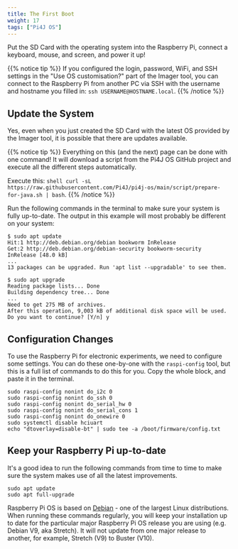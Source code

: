 ```yaml
---
title: The First Boot
weight: 17
tags: ["Pi4J OS"]
---
```


Put the SD Card with the operating system into the Raspberry Pi, connect a keyboard, mouse, and screen, and power it up!

{{% notice tip %}}
If you configured the login, password, WiFi, and SSH settings in the "Use OS customisation?" part of the Imager tool, you can connect to the Raspberry Pi from another PC via SSH with the username and hostname you filled in: `ssh USERNAME@HOSTNAME.local`.
{{% /notice %}}

## Update the System

Yes, even when you just created the SD Card with the latest OS provided by the Imager tool, it is possible that there are updates available. 

{{% notice tip %}}
Everything on this (and the next) page can be done with one command! It will download a script from the Pi4J OS GitHub project and execute all the different steps automatically. 

Execute this: `shell
curl -sL https://raw.githubusercontent.com/Pi4J/pi4j-os/main/script/prepare-for-java.sh | bash`.
{{% /notice %}}

Run the following commands in the terminal to make sure your system is fully up-to-date. The output in this example will most probably be different on your system:

```shell
$ sudo apt update
Hit:1 http://deb.debian.org/debian bookworm InRelease
Get:2 http://deb.debian.org/debian-security bookworm-security InRelease [48.0 kB]
...
13 packages can be upgraded. Run 'apt list --upgradable' to see them.

$ sudo apt upgrade
Reading package lists... Done
Building dependency tree... Done
...
Need to get 275 MB of archives.
After this operation, 9,003 kB of additional disk space will be used.
Do you want to continue? [Y/n] y
```

## Configuration Changes

To use the Raspberry Pi for electronic experiments, we need to configure some settings. You can do these one-by-one with the `raspi-config` tool, but this is a full list of commands to do this for you. Copy the whole block, and paste it in the terminal.

```shell
sudo raspi-config nonint do_i2c 0
sudo raspi-config nonint do_ssh 0
sudo raspi-config nonint do_serial_hw 0
sudo raspi-config nonint do_serial_cons 1
sudo raspi-config nonint do_onewire 0
sudo systemctl disable hciuart
echo "dtoverlay=disable-bt" | sudo tee -a /boot/firmware/config.txt
```

## Keep your Raspberry Pi up-to-date

It's a good idea to run the following commands from time to time to make sure the system makes use of all the latest improvements.

```shell
sudo apt update
sudo apt full-upgrade
```

Raspberry Pi OS is based on [Debian](https://www.debian.org/) - one of the largest Linux distributions. When running
these commands regularly, you will keep your installation up to date for the particular major Raspberry Pi OS
release you are using (e.g. Debian V9, aka Stretch). It will not update from one major release to another, for example, Stretch (V9) to Buster (V10).